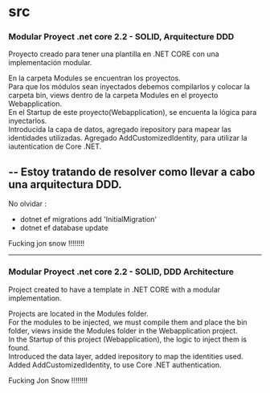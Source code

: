 # src
<h3> Modular Proyect .net core 2.2 - SOLID, Arquitecture DDD</h3>

Proyecto creado para tener una plantilla en .NET CORE con una implementación modular. <br>

En la carpeta Modules se encuentran los proyectos. <br>
Para que los módulos sean inyectados debemos compilarlos y colocar la carpeta bin, views dentro de la carpeta Modules en el proyecto Webapplication. <br>
En el Startup de este proyecto(Webapplication), se encuenta la lógica para inyectarlos.
<br>
Introducida la capa de datos, agregado irepository<model> para mapear las identidades utilizadas.
Agregado AddCustomizedIdentity, para utilizar la iautentication de Core .NET.
 
--
Estoy tratando de resolver como llevar a cabo una arquitectura DDD.<br>
--
No olvidar :<br>
<ul><li>
     dotnet ef migrations add 'InitialMigration'</li>
     <li>dotnet ef database update</li>
</ul>  
Fucking jon snow !!!!!!!!
 
<hr>

<h3> Modular Proyect .net core 2.2 - SOLID, DDD Architecture </h3>
Project created to have a template in .NET CORE with a modular implementation. <br>

Projects are located in the Modules folder. <br>
For the modules to be injected, we must compile them and place the bin folder, views inside the Modules folder in the Webapplication project. <br>
In the Startup of this project (Webapplication), the logic to inject them is found.
<br>
Introduced the data layer, added irepository <model> to map the identities used.
Added AddCustomizedIdentity, to use Core .NET authentication.

Fucking Jon Snow !!!!!!!!
